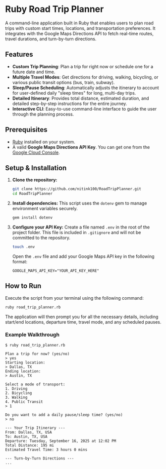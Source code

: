 # Ruby Road Trip Planner

A command-line application built in Ruby that enables users to plan road trips with custom start times, locations, and transportation preferences. It integrates with the Google Maps Directions API to fetch real-time routes, travel durations, and turn-by-turn directions.

## Features

-   **Custom Trip Planning**: Plan a trip for right now or schedule one for a future date and time.
-   **Multiple Travel Modes**: Get directions for driving, walking, bicycling, or various public transit options (bus, train, subway).
-   **Sleep/Pause Scheduling**: Automatically adjusts the itinerary to account for user-defined daily "sleep times" for long, multi-day trips.
-   **Detailed Itinerary**: Provides total distance, estimated duration, and detailed step-by-step instructions for the entire journey.
-   **Interactive CLI**: Easy-to-use command-line interface to guide the user through the planning process.

## Prerequisites

-   [Ruby](https://www.ruby-lang.org/en/documentation/installation/) installed on your system.
-   A valid **Google Maps Directions API Key**. You can get one from the [Google Cloud Console](https://console.cloud.google.com/google/maps-apis/overview).

## Setup & Installation

1.  **Clone the repository:**
    ```sh
    git clone https://github.com/nitink100/RoadTripPlanner.git
    cd RoadTripPlanner
    ```

2.  **Install dependencies:**
    This script uses the `dotenv` gem to manage environment variables securely.
    ```sh
    gem install dotenv
    ```

3.  **Configure your API Key:**
    Create a file named `.env` in the root of the project folder. This file is included in `.gitignore` and will not be committed to the repository.
    ```sh
    touch .env
    ```
    Open the `.env` file and add your Google Maps API key in the following format:
    ```
    GOOGLE_MAPS_API_KEY="YOUR_API_KEY_HERE"
    ```

## How to Run

Execute the script from your terminal using the following command:

```sh
ruby road_trip_planner.rb
```

The application will then prompt you for all the necessary details, including start/end locations, departure time, travel mode, and any scheduled pauses.

### Example Walkthrough

```
$ ruby road_trip_planner.rb

Plan a trip for now? (yes/no)
> yes
Starting location:
> Dallas, TX
Ending location:
> Austin, TX

Select a mode of transport:
1. Driving
2. Bicycling
3. Walking
4. Public Transit
> 1

Do you want to add a daily pause/sleep time? (yes/no)
> no

--- Your Trip Itinerary ---
From: Dallas, TX, USA
To: Austin, TX, USA
Departure: Tuesday, September 16, 2025 at 12:02 PM
Total Distance: 195 mi
Estimated Travel Time: 3 hours 0 mins

--- Turn-by-Turn Directions ---
...
```